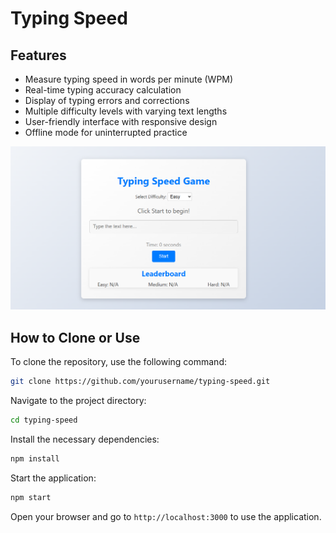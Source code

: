 # Typing Speed

## Features

- Measure typing speed in words per minute (WPM)
- Real-time typing accuracy calculation
- Display of typing errors and corrections
- Multiple difficulty levels with varying text lengths
- User-friendly interface with responsive design
- Offline mode for uninterrupted practice

![App Screenshot](image.png)

## How to Clone or Use

To clone the repository, use the following command:

```bash
git clone https://github.com/yourusername/typing-speed.git
```

Navigate to the project directory:

```bash
cd typing-speed
```

Install the necessary dependencies:

```bash
npm install
```

Start the application:

```bash
npm start
```

Open your browser and go to <code>http://localhost:3000</code> to use the application.
